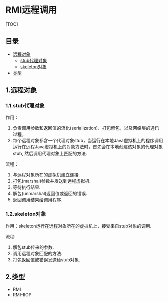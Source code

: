 # RMI远程调用

[TOC]

## 目录
- [远程对象](#1远程对象)
  - [stub代理对象](#11stub代理对象)
  - [skeleton对象](#12skeleton对象)
- [类型](#2类型)

## 1.远程对象

### 1.1.stub代理对象
作用：
1. 负责调用参数和返回值的流化(serialization)、打包解包，以及网络层的通讯过程。
2. 每个远程对象都含一个代理对象stub，当运行在本地Java虚拟机上的程序调用运行在远程Java虚拟机上的对象方法时，首先会在本地创建该对象的代理对象stub, 然后调用代理对象上匹配的方法.

流程：
1. 与远程对象所在的虚拟机建立连接.
2. 打包(marshal)参数并发送到远程虚拟机.
3. 等待执行结果.
4. 解包(unmarshal)返回值或返回的错误.
5. 返回调用结果给调用程序.

### 1.2.skeleton对象
作用：skeleton运行在远程对象所在的虚拟机上，接受来自stub对象的调用.

流程:
1. 解包stub传来的参数.
2. 调用远程对象匹配的方法.
3. 打包返回值或错误发送给stub对象.

## 2.类型
- RMI
- RMI-IIOP